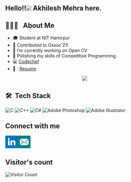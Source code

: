 <h2> Hello!!<img src="https://github.com/TheDudeThatCode/TheDudeThatCode/blob/master/Assets/Hi.gif" width="29px"> Akhilesh Mehra here. </h2>



## 👨🏻‍💻 &nbsp; About Me
- 🎓 Student at NIT Hamirpur
- 🔭 Contributed to Gssoc'21!
- 🔭 I’m currently working on Open CV
- :dart: Polishing my skills of Competitive Programming
- :computer: [Codechef](https://www.codechef.com/users/akhilesh4531)
- 📄 : [Resume](https://drive.google.com/file/d/1XLemU6E_s4aoyC890T8mGLkRNi8viSf5/view?usp=sharing)


<p align ="center" width = "100%">
<img src="https://github-readme-stats.vercel.app/api?username=Akhilesh2002&hide=stars&show_icons=true&theme=radical">
</p>

## 🛠 &nbsp;Tech Stack
<p>
 <img alt="C" src="https://img.shields.io/badge/c%20-%2300599C.svg?&style=for-the-badge&logo=c&logoColor=white"/>
 <img alt="C++" src="https://img.shields.io/badge/c++%20-%2300599C.svg?&style=for-the-badge&logo=c%2B%2B&ogoColor=white"/>
 <img alt="C#" src="https://img.shields.io/badge/C%23-239120?style=for-the-badge&logo=c-sharp&logoColor=white"/>
 <img alt="Adobe Photoshop" src="https://img.shields.io/badge/adobe%20photoshop%20-%2331A8FF.svg?&style=for-the-badge&logo=adobe%20photoshop&logoColor=white"/>
 <img alt="Adobe Illustrator" src="https://img.shields.io/badge/Adobe%20Illustrator-FF9A00?style=for-the-badge&logo=adobe%20illustrator&logoColor=white"
<\p>

 
## Connect with me
[<img align = "left" width = "40px" height = "40px" src = "https://github.com/edent/SuperTinyIcons/blob/master/images/svg/linkedin.svg">](https://www.linkedin.com/in/akhilesh-mehra-0a05b3197/)
[<img width = "40px" height = "40px" src = "https://github.com/edent/SuperTinyIcons/blob/master/images/svg/email.svg">](mailto:akhileshmehra80@gmail.com)

## Visitor's count

![Visitor Count](https://profile-counter.glitch.me/{AKhilesh2002}/count.svg)
<!--
## Github Stats
![Shubham's GitHub stats](https://github-readme-stats.vercel.app/api?username=ShubhamGupta577&hide=stars&show_icons=true&theme=radical)
![Top Langs](https://github-readme-stats.vercel.app/api/top-langs/?username=ShubhamGupta577&layout=compact&theme=radical)
-->


<!--
**ShubhamGupta577/ShubhamGupta577** is a ✨ _special_ ✨ repository because its `README.md` (this file) appears on your GitHub profile.

Here are some ideas to get you started:

- 🔭 I’m currently working on ...
- 🌱 I’m currently learning ...
- 👯 I’m looking to collaborate on ...
- 🤔 I’m looking for help with ...
- 💬 Ask me about ...
- 📫 How to reach me: ...
- 😄 Pronouns: ...
- ⚡ Fun fact: ...
-->
